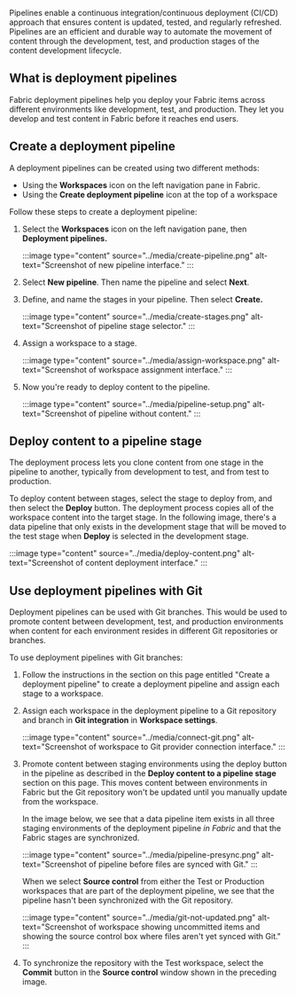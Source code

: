 Pipelines enable a continuous integration/continuous deployment (CI/CD) approach that ensures content is updated, tested, and regularly refreshed. Pipelines are an efficient and durable way to automate the movement of content through the development, test, and production stages of the content development lifecycle.

## What is deployment pipelines

Fabric deployment pipelines help you deploy your Fabric items across different environments like development, test, and production. They let you develop and test content in Fabric before it reaches end users.

## Create a deployment pipeline 
A deployment pipelines can be created using two different methods:
- Using the **Workspaces** icon on the left navigation pane in Fabric.
- Using the **Create deployment pipeline** icon at the top of a workspace

Follow these steps to create a deployment pipeline: 

1. Select the **Workspaces** icon on the left navigation pane, then **Deployment pipelines.**

    :::image type="content" source="../media/create-pipeline.png" alt-text="Screenshot of new pipeline interface." :::

2. Select **New pipeline**. Then name the pipeline and select **Next**.
3. Define, and name the stages in your pipeline. Then select **Create.**

    :::image type="content" source="../media/create-stages.png" alt-text="Screenshot of pipeline stage selector." :::
4. Assign a workspace to a stage.  

    :::image type="content" source="../media/assign-workspace.png" alt-text="Screenshot of workspace assignment interface." :::
5. Now you're ready to deploy content to the pipeline.

    :::image type="content" source="../media/pipeline-setup.png" alt-text="Screenshot of pipeline without content." :::

## Deploy content to a pipeline stage
The deployment process lets you clone content from one stage in the pipeline to another, typically from development to test, and from test to production.

To deploy content between stages, select the stage to deploy from, and then select the **Deploy** button. The deployment process copies all of the workspace content into the target stage. In the following image, there's a data pipeline that only exists in the development stage that will be moved to the test stage when **Deploy** is selected in the development stage.

:::image type="content" source="../media/deploy-content.png" alt-text="Screenshot of content deployment interface." :::

## Use deployment pipelines with Git
Deployment pipelines can be used with Git branches. This would be used to promote content between development, test, and production environments when content for each environment resides in different Git repositories or branches. 

To use deployment pipelines with Git branches:
1. Follow the instructions in the section on this page entitled "Create a deployment pipeline" to create a deployment pipeline and assign each stage to a workspace.
2. Assign each workspace in the deployment pipeline to a Git repository and branch in **Git integration** in **Workspace settings**.

    :::image type="content" source="../media/connect-git.png" alt-text="Screenshot of workspace to Git provider connection interface." :::

3. Promote content between staging environments using the deploy button in the pipeline as described in the **Deploy content to a pipeline stage** section on this page. This moves content between environments in Fabric but the Git repository won't be updated until you manually update from the workspace.

    In the image below, we see that a data pipeline item exists in all three staging environments of the deployment pipeline *in Fabric* and that the Fabric stages are synchronized.

    :::image type="content" source="../media/pipeline-presync.png" alt-text="Screenshot of pipeline before files are synced with Git." :::

    When we select **Source control** from either the Test or Production workspaces that are part of the deployment pipeline, we see that the pipeline hasn't been synchronized with the Git repository.  

    :::image type="content" source="../media/git-not-updated.png" alt-text="Screenshot of workspace showing uncommitted items and showing the source control box where files aren't yet synced with Git." :::

4. To synchronize the repository with the Test workspace, select the **Commit** button in the **Source control** window shown in the preceding image.
